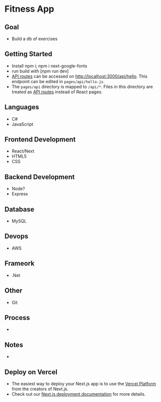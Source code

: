 # Fitness App 

## Goal
* Build a db of exercises

## Getting Started
* Install npm i; npm i next-google-fonts
* run build with [npm run dev]
* [API routes](https://nextjs.org/docs/api-routes/introduction) can be accessed on [http://localhost:3000/api/hello](http://localhost:3000/api/hello). This endpoint can be edited in `pages/api/hello.js`.
* The `pages/api` directory is mapped to `/api/*`. Files in this directory are treated as [API routes](https://nextjs.org/docs/api-routes/introduction) instead of React pages.

## Languages
* C#
* JavaScript
## Frontend Development
* React/Next
* HTML5
* CSS

## Backend Development
* Node?
* Express

## Database
* MySQL

## Devops
* AWS

## Frameork 
* .Net

## Other
* Git

## Process
* 

## Notes
* 
## Deploy on Vercel
* The easiest way to deploy your Next.js app is to use the [Vercel Platform](https://vercel.com/new?utm_medium=default-template&filter=next.js&utm_source=create-next-app&utm_campaign=create-next-app-readme) from the creators of Next.js.
* Check out our [Next.js deployment documentation](https://nextjs.org/docs/deployment) for more details.
